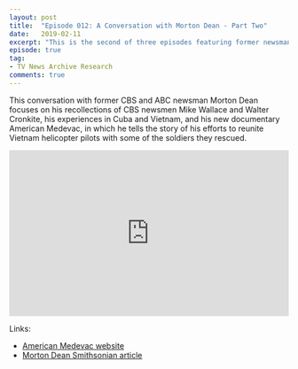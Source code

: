 ```yaml
---
layout: post
title:  "Episode 012: A Conversation with Morton Dean - Part Two"
date:   2019-02-11
excerpt: "This is the second of three episodes featuring former newsman Morton Dean, who discusses his recent documentary, American Medevac, as well as other interesting chapters in his decades-long career as a news reporter and anchor for CBS and ABC."
episode: true
tag:
- TV News Archive Research
comments: true
---
```

This conversation with former CBS and ABC newsman Morton Dean focuses on his recollections of CBS newsmen Mike Wallace and Walter Cronkite, his experiences in Cuba and Vietnam, and his new documentary American Medevac, in which he tells the story of his efforts to reunite Vietnam helicopter pilots with some of the soldiers they rescued.

<iframe width="100%" height="300" scrolling="no" frameborder="no" allow="autoplay" src="https://w.soundcloud.com/player/?url=https%3A//api.soundcloud.com/tracks/573899937%3Fsecret_token%3Ds-wzJK8&color=%23ff5500&auto_play=false&hide_related=false&show_comments=true&show_user=true&show_reposts=false&show_teaser=true&visual=true"></iframe>

Links:
* [American Medevac website](http://www.vietnammedevac.com)
* [Morton Dean Smithsonian article](https://www.airspacemag.com/history-of-flight/lives-they-saved-vietnam-medevac-180957298)
